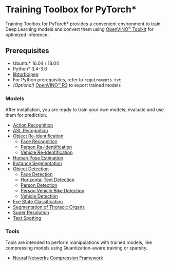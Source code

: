 # Training Toolbox for PyTorch*

Training Toolbox for PyTorch\* provides a convenient environment to train
Deep Learning models and convert them using [OpenVINO™
Toolkit](https://software.intel.com/en-us/openvino-toolkit) for optimized
inference.

## Prerequisites

- Ubuntu\* 16.04 / 18.04
- Python\* 3.4-3.6
- [libturbojpeg](https://github.com/ajkxyz/jpeg4py)
- For Python prerequisites, refer to `requirements.txt`
- *(Optional)* [OpenVINO™ R3](https://software.intel.com/en-us/openvino-toolkit)
  to export trained models


### Models

After installation, you are ready to train your own models, evaluate and use
them for prediction.

* [Action Recognition](action_recognition)
* [ASL Recognition](asl_recognition)
* [Object Re-Identification](object_reidentification)
  - [Face Recognition](object_reidentification/face_recognition)
  - [Person Re-Identification](object_reidentification/person_reidentification)
  - [Vehicle Re-Identification](object_reidentification/vehicle_reidentification)
* [Human Pose Estimation](human_pose_estimation)
* [Instance Segmentation](instance_segmentation)
* [Object Detection](object_detection)
  - [Face Detection](object_detection/model_templates/face-detection)
  - [Horizontal Text Detection](object_detection/model_templates/horizontal-text-detection)
  - [Person Detection](object_detection/model_templates/person-detection)
  - [Person Vehicle Bike Detection](object_detection/model_templates/person-vehicle-bike-detection)
  - [Vehicle Detection](object_detection/model_templates/vehicle-detection)
* [Eye State Classification](open_closed_eye)
* [Segmentation of Thoracic Organs](segthor)
* [Super Resolution](super_resolution)
* [Text Spotting](text_spotting)


### Tools

Tools are intended to perform manipulations with trained models, like compressing models using Quantization-aware training or sparsity.

* [Neural Networks Compression Framework](nncf)
